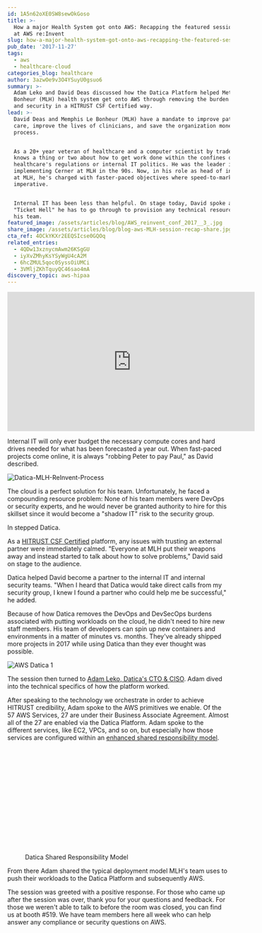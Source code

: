 ```yaml
---
id: 1A5n62oXE0SW8sewOkGoso
title: >-
  How a major Health System got onto AWS: Recapping the featured session today
  at AWS re:Invent
slug: how-a-major-health-system-got-onto-aws-recapping-the-featured-session-today
pub_date: '2017-11-27'
tags:
  - aws
  - healthcare-cloud
categories_blog: healthcare
author: 3azwOe9v3O4YSuyU0gsuo6
summary: >-
  Adam Leko and David Deas discussed how the Datica Platform helped Methodist Le
  Bonheur (MLH) health system get onto AWS through removing the burden of DevOps
  and security in a HITRUST CSF Certified way.
lead: >-
  David Deas and Memphis Le Bonheur (MLH) have a mandate to improve patient
  care, improve the lives of clinicians, and save the organization money in the
  process.


  As a 20+ year veteran of healthcare and a computer scientist by trade, David
  knows a thing or two about how to get work done within the confines of
  healthcare's regulations or internal IT politics. He was the leader in
  implementing Cerner at MLH in the 90s. Now, in his role as head of innovation
  at MLH, he's charged with faster-paced objectives where speed-to-market is
  imperative.


  Internal IT has been less than helpful. On stage today, David spoke about the
  "Ticket Hell" he has to go through to provision any technical resources for
  his team.
featured_image: /assets/articles/blog/AWS_reinvent_conf_2017__3_.jpg
share_image: /assets/articles/blog/blog-aws-MLH-session-recap-share.jpg
cta_ref: 4OCkYKXr2EEQSIcse0GQOq
related_entries:
  - 4QDw13xznycmAwm26KSgGU
  - iyXvZMhyKsYSyWgU4cA2M
  - 6hcZMUL5qoc0SyssOiUMCi
  - 3VMljZKhTquyQC46sao4mA
discovery_topic: aws-hipaa
---
```

<iframe width="560" height="315" src="https://www.youtube.com/embed/oju3cVT5YBo?rel=0&amp;showinfo=0" frameborder="0" allowfullscreen></iframe>

Internal IT will only ever budget the necessary compute cores and hard drives needed for what has been forecasted a year out. When fast-paced projects come online, it is always "robbing Peter to pay Paul," as David described.

![Datica-MLH-ReInvent-Process](/assets/articles/blog/Datica-MLH-ReInvent.005.jpeg?w=1200)

The cloud is a perfect solution for his team. Unfortunately, he faced a compounding resource problem: None of his team members were DevOps or security experts, and he would never be granted authority to hire for this skillset since it would become a "shadow IT" risk to the security group.

In stepped Datica.

As a [HITRUST CSF Certified](https://datica.com/platform/compliance/) platform, any issues with trusting an external partner were immediately calmed. "Everyone at MLH put their weapons away and instead started to talk about how to solve problems," David said on stage to the audience.

Datica helped David become a partner to the internal IT and internal security teams. "When I heard that Datica would take direct calls from my security group, I knew I found a partner who could help me be successful," he added.

Because of how Datica removes the DevOps and DevSecOps burdens associated with putting workloads on the cloud, he didn't need to hire new staff members. His team of developers can spin up new containers and environments in a matter of minutes vs. months. They've already shipped more projects in 2017 while using Datica than they ever thought was  possible.

![AWS Datica 1](/assets/articles/blog/AWS_Datica_1.jpg?w=1600)

The session then turned to [Adam Leko, Datica's CTO & CISO](https://datica.com/leadership/). Adam dived into the technical specifics of how the platform worked.

After speaking to the technology we orchestrate in order to achieve HITRUST credibility, Adam spoke to the AWS primitives we enable. Of the 57 AWS Services, 27 are under their Business Associate Agreement. Almost all of the 27 are enabled via the Datica Platform. Adam spoke to the different services, like EC2, VPCs, and so on, but especially how those services are configured within an [enhanced shared responsibility model](https://datica.com/discover/aws-hipaa/).

<figure>
<script src="https://fast.wistia.com/embed/medias/08ebxufc4q.jsonp" async></script><script src="https://fast.wistia.com/assets/external/E-v1.js" async></script><div class="wistia_responsive_padding" style="padding:56.25% 0 0 0;position:relative;"><div class="wistia_responsive_wrapper" style="height:100%;left:0;position:absolute;top:0;width:100%;"><div class="wistia_embed wistia_async_08ebxufc4q seo=false videoFoam=true" style="height:100%;width:100%">&nbsp;</div></div></div>
<figcaption>Datica Shared Responsibility Model</figcaption>
</figure>

From there Adam shared the typical deployment model MLH's team uses to push their workloads to the Datica Platform and subsequently AWS.

The session was greeted with a positive response. For those who came up after the session was over, thank you for your questions and feedback. For those we weren't able to talk to before the room was closed, you can find us at booth #519. We have team members here all week who can help answer any compliance or security questions on AWS.
  